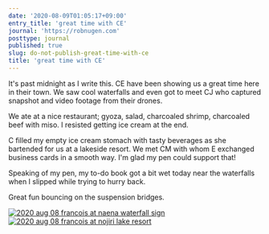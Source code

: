 ```yaml
---
date: '2020-08-09T01:05:17+09:00'
entry_title: 'great time with CE'
journal: 'https://robnugen.com'
posttype: journal
published: true
slug: do-not-publish-great-time-with-ce
title: 'great time with CE'
---
```


It's past midnight as I write this.  CE have been showing us a great time here in their town.  We saw cool waterfalls and even got to meet CJ who captured snapshot and video footage from their drones.

We ate at a nice restaurant; gyoza, salad, charcoaled shrimp, charcoaled beef with miso.  I resisted getting ice cream at the end.

C filled my empty ice cream stomach with tasty beverages as she bartended for us at a lakeside resort.  We met CM with whom E exchanged business cards in a smooth way. I'm glad my pen could support that!

Speaking of my pen, my to-do book got a bit wet today near the waterfalls when I slipped while trying to hurry back.

Great fun bouncing on the suspension bridges.

[![2020 aug 08 francois at naena waterfall sign](//b.robnugen.com/journal/2020/nagano/thumbs/2020_aug_08_francois_at_naena_waterfall_sign.jpg)](//b.robnugen.com/journal/2020/nagano/2020_aug_08_francois_at_naena_waterfall_sign.jpg)
[![2020 aug 08 francois at nojiri lake resort](//b.robnugen.com/journal/2020/nagano/thumbs/2020_aug_08_francois_at_nojiri_lake_resort.jpg)](//b.robnugen.com/journal/2020/nagano/2020_aug_08_francois_at_nojiri_lake_resort.jpg)
